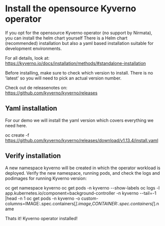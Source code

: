 # Install the opensource Kyverno operator

If you opt for the opensource Kyverno operator (no support by Nirmata), you can install the helm chart yourself
There is a Helm chart (recommended) installation but also a yaml based installation suitable for development environments.

For all details, look at: https://kyverno.io/docs/installation/methods/#standalone-installation

Before installing, make sure to check which version to install.
There is no 'latest' so you will need to pick an actual version number.

Check out de releasenotes on:
https://github.com/kyverno/kyverno/releases

## Yaml installation

For our demo we will install the yaml version which covers everything we need here.

oc create -f https://github.com/kyverno/kyverno/releases/download/v1.13.4/install.yaml

## Verify installation

A new namespace kyverno will be created in which the operator workload is deployed.
Verify the new namespace, running pods, and check the logs and podimages for running Kyverno version:

oc get namespace kyverno
oc get pods -n kyverno --show-labels
oc logs -l app.kubernetes.io/component=background-controller -n kyverno --tail=-1 |head -n 1
oc get pods -n kyverno -o custom-columns=IMAGE:.spec.containers[*].image,CONTAINER:.spec.containers[*].name

Thats it!
Kyverno operator installed!

